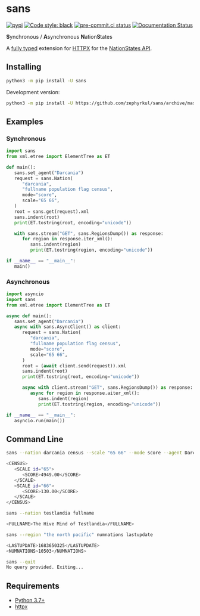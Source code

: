 # sans

[![pypi](https://img.shields.io/pypi/v/sans.svg)](https://pypi.org/project/sans/) [![Code style: black](https://img.shields.io/badge/code%20style-black-000000.svg)](https://github.com/ambv/black) [![pre-commit.ci status](https://results.pre-commit.ci/badge/github/Zephyrkul/sans/master.svg)](https://results.pre-commit.ci/latest/github/Zephyrkul/sans/master) [![Documentation Status](https://readthedocs.org/projects/sans/badge/?version=latest)](http://sans.readthedocs.org/en/latest/?badge=latest)

**S**ynchronous / **A**synchronous **N**ation**S**tates

A [fully typed](https://docs.python.org/3/library/typing.html>) extension for [HTTPX](https://www.python-httpx.org/) for the [NationStates API](https://www.nationstates.net/pages/api.html).

## Installing

```sh
python3 -m pip install -U sans
```

Development version:

```sh
python3 -m pip install -U https://github.com/zephyrkul/sans/archive/master.zip#egg=sans
```

## Examples

### Synchronous

```py
import sans
from xml.etree import ElementTree as ET

def main():
   sans.set_agent("Darcania")
   request = sans.Nation(
      "darcania",
      "fullname population flag census",
      mode="score",
      scale="65 66",
   )
   root = sans.get(request).xml
   sans.indent(root)
   print(ET.tostring(root, encoding="unicode"))

   with sans.stream("GET", sans.RegionsDump()) as response:
      for region in response.iter_xml():
         sans.indent(region)
         print(ET.tostring(region, encoding="unicode"))

if __name__ == "__main__":
   main()
```

### Asynchronous

```py
import asyncio
import sans
from xml.etree import ElementTree as ET

async def main():
   sans.set_agent("Darcania")
   async with sans.AsyncClient() as client:
      request = sans.Nation(
         "darcania",
         "fullname population flag census",
         mode="score",
         scale="65 66",
      )
      root = (await client.send(request)).xml
      sans.indent(root)
      print(ET.tostring(root, encoding="unicode"))

      async with client.stream("GET", sans.RegionsDump()) as response:
         async for region in response.aiter_xml():
            sans.indent(region)
            print(ET.tostring(region, encoding="unicode"))

if __name__ == "__main__":
   asyncio.run(main())
```

## Command Line

```sh
sans --nation darcania census --scale "65 66" --mode score --agent Darcania

<CENSUS>
   <SCALE id="65">
      <SCORE>4949.00</SCORE>
   </SCALE>
   <SCALE id="66">
      <SCORE>130.00</SCORE>
   </SCALE>
</CENSUS>

sans --nation testlandia fullname

<FULLNAME>The Hive Mind of Testlandia</FULLNAME>

sans --region "the north pacific" numnations lastupdate

<LASTUPDATE>1683650325</LASTUPDATE>
<NUMNATIONS>10503</NUMNATIONS>

sans --quit
No query provided. Exiting...
```

## Requirements

-  [Python 3.7+](https://www.python.org/)
-  [httpx](https://pypi.org/project/httpx/)

